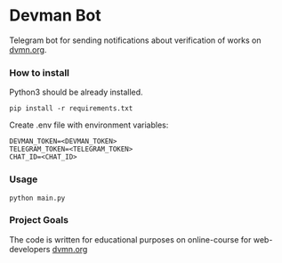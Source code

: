 # Devman Bot

Telegram bot for sending notifications about verification of works on [dvmn.org](https://dvmn.org/modules).
### How to install

Python3 should be already installed.
```
pip install -r requirements.txt
```
Create .env file with environment variables:
```
DEVMAN_TOKEN=<DEVMAN_TOKEN>
TELEGRAM_TOKEN=<TELEGRAM_TOKEN>
CHAT_ID=<CHAT_ID>
```
### Usage
```
python main.py
```
### Project Goals
The code is written for educational purposes on online-course for web-developers [dvmn.org](https://dvmn.org)

